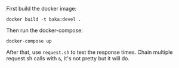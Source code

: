 First build the docker image:

    docker build -t baka:devel .

Then run the docker-compose:
    
    docker-compose up


After that, use `request.sh` to test the response times.
Chain multiple request.sh calls with `&`, it's not pretty but it will do.
